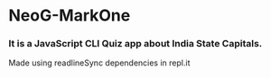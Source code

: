 # NeoG-MarkOne

### It is a JavaScript CLI Quiz app about India State Capitals.

Made using readlineSync dependencies in repl.it
